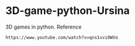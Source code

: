 # 3D-game-python-Ursina

3D games in python.
Reference
```bash
https://www.youtube.com/watch?v=qns1vvi0WVo
```
